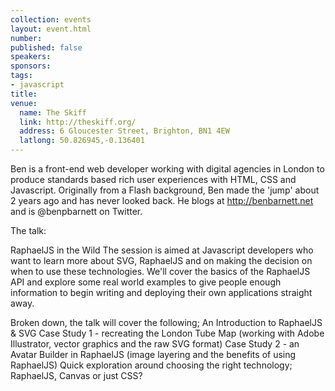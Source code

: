 ```yaml
---
collection: events
layout: event.html
number: 
published: false
speakers: 
sponsors: 
tags: 
- javascript
title: 
venue: 
  name: The Skiff
  link: http://theskiff.org/
  address: 6 Gloucester Street, Brighton, BN1 4EW
  latlong: 50.826945,-0.136401
---
```

Ben is a front-end web developer working with digital agencies in London to produce standards based rich user experiences with HTML, CSS and Javascript. Originally from a Flash background, Ben made the 'jump' about 2 years ago and has never looked back. He blogs at http://benbarnett.net and is @benpbarnett on Twitter.

The talk:

RaphaelJS in the Wild
The session is aimed at Javascript developers who want to learn more about SVG, RaphaelJS and on making the decision on when to use these technologies. We'll cover the basics of the RaphaelJS API and explore some real world examples to give people enough information to begin writing and deploying their own applications straight away.

Broken down, the talk will cover the following;
An Introduction to RaphaelJS & SVG
Case Study 1 - recreating the London Tube Map (working with Adobe Illustrator, vector graphics and the raw SVG format)
Case Study 2 - an Avatar Builder in RaphaelJS (image layering and the benefits of using RaphaelJS)
Quick exploration around choosing the right technology; RaphaelJS, Canvas or just CSS?
